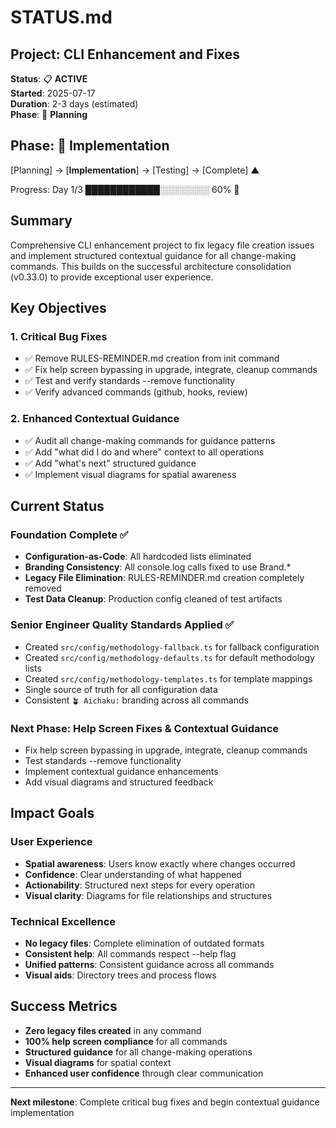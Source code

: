 # STATUS.md

## Project: CLI Enhancement and Fixes

**Status**: 📋 **ACTIVE**\
**Started**: 2025-07-17\
**Duration**: 2-3 days (estimated)\
**Phase**: 🌱 **Planning**

## Phase: 🌿 Implementation

[Planning] → [**Implementation**] → [Testing] → [Complete]
                    ▲

Progress: Day 1/3 ████████████░░░░░░░░ 60% 🌿

## Summary

Comprehensive CLI enhancement project to fix legacy file creation issues and implement structured contextual guidance for all change-making commands. This builds on the successful architecture consolidation (v0.33.0) to provide exceptional user experience.

## Key Objectives

### 1. **Critical Bug Fixes**
- ✅ Remove RULES-REMINDER.md creation from init command
- ✅ Fix help screen bypassing in upgrade, integrate, cleanup commands
- ✅ Test and verify standards --remove functionality
- ✅ Verify advanced commands (github, hooks, review)

### 2. **Enhanced Contextual Guidance**
- ✅ Audit all change-making commands for guidance patterns
- ✅ Add "what did I do and where" context to all operations
- ✅ Add "what's next" structured guidance
- ✅ Implement visual diagrams for spatial awareness

## Current Status

### **Foundation Complete** ✅
- **Configuration-as-Code**: All hardcoded lists eliminated
- **Branding Consistency**: All console.log calls fixed to use Brand.*
- **Legacy File Elimination**: RULES-REMINDER.md creation completely removed
- **Test Data Cleanup**: Production config cleaned of test artifacts

### **Senior Engineer Quality Standards Applied** ✅
- Created `src/config/methodology-fallback.ts` for fallback configuration
- Created `src/config/methodology-defaults.ts` for default methodology lists
- Created `src/config/methodology-templates.ts` for template mappings
- Single source of truth for all configuration data
- Consistent `🪴 Aichaku:` branding across all commands

### **Next Phase: Help Screen Fixes & Contextual Guidance**
- Fix help screen bypassing in upgrade, integrate, cleanup commands
- Test standards --remove functionality
- Implement contextual guidance enhancements
- Add visual diagrams and structured feedback

## Impact Goals

### **User Experience**
- **Spatial awareness**: Users know exactly where changes occurred
- **Confidence**: Clear understanding of what happened
- **Actionability**: Structured next steps for every operation
- **Visual clarity**: Diagrams for file relationships and structures

### **Technical Excellence**
- **No legacy files**: Complete elimination of outdated formats
- **Consistent help**: All commands respect --help flag
- **Unified patterns**: Consistent guidance across all commands
- **Visual aids**: Directory trees and process flows

## Success Metrics

- **Zero legacy files created** in any command
- **100% help screen compliance** for all commands
- **Structured guidance** for all change-making operations
- **Visual diagrams** for spatial context
- **Enhanced user confidence** through clear communication

---

**Next milestone**: Complete critical bug fixes and begin contextual guidance implementation